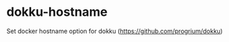 dokku-hostname
==============

Set docker hostname option for dokku (https://github.com/progrium/dokku)
